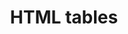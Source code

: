 ---
title: HTML tables 
keywords: HTML tables, tables in html, table design, HTML
last_updated: October 31, 2019
summary: "This post will give you the brief introduction about HTML tables. However, It won't cover everything about HTML tables but just enough to use it for you PHP lesson."
sidebar: mydoc_sidebar
permalink: mydoc_comments.html
folder: mydoc
datatable: true
---